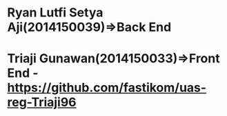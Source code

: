 # Ryan Lutfi Setya Aji(2014150039)=>Back End
# Triaji Gunawan(2014150033)=>Front End - https://github.com/fastikom/uas-reg-Triaji96

